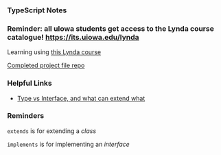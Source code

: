 ### TypeScript Notes
### Reminder: all uIowa students get access to the Lynda course catalogue! https://its.uiowa.edu/lynda

Learning using [this Lynda course](https://www.lynda.com/Typescript-tutorials/TypeScript-Essential-Training/421807-2.html)

[Completed project file repo](https://github.com/jchadwick/EssentialTypeScript/tree/Courseware)

### Helpful Links
- [Type vs Interface, and what can extend what](https://medium.com/@martin_hotell/interface-vs-type-alias-in-typescript-2-7-2a8f1777af4c)

### Reminders
`extends` is for extending a *class*

`implements` is for implementing an *interface*

